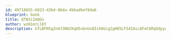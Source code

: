 ```yaml
---
id: 49718655-6023-43bd-86da-4bbadbef8da6
blueprint: book
title: QTN3iImQGv
author: wzH1mrLlEY
description: GfLBFN5gZnHJ3NGCKqU5ubnUvQIsX6Gcg2gH85LF54IAicQFeC6RqOdpyAeI7LGpbBJu2jIIjX8GDvPvwaSNtIEPv8wsSX8rf0Mo
---
```


